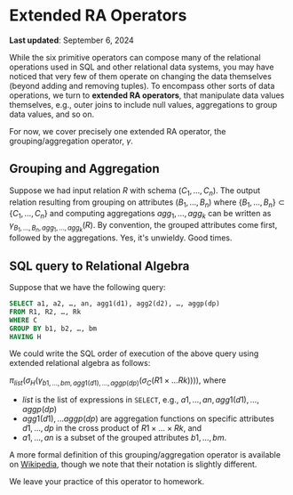 # Extended RA Operators

**Last updated**: September 6, 2024

While the six primitive operators can compose many of the relational operations used in SQL and other relational data systems, you may have noticed that very few of them operate on changing the data themselves (beyond adding and removing tuples). To encompass other sorts of data operations, we turn to **extended RA operators**, that manipulate data values themselves, e.g., outer joins to include null values, aggregations to group data values, and so on.

For now, we cover precisely one extended RA operator, the grouping/aggregation operator, $\gamma$.

## Grouping and Aggregation

Suppose we had input relation $R$ with schema $(C_1, \dots, C_n)$. The output relation resulting from grouping on attributes $(B_1, \dots, B_n)$ where $\{B_1, \dots, B_n\} \subset \{C_1, \dots, C_n\}$ and computing aggregations $agg_1, \dots, agg_k$ can be written as $\gamma_{B_1, \dots, B_n, agg_1, \dots, agg_k}(R)$. By convention, the grouped attributes come first, followed by the aggregations. Yes, it's unwieldy. Good times.

## SQL query to Relational Algebra

Suppose that we have the following query:
```sql
SELECT a1, a2, …, an, agg1(d1), agg2(d2), …, aggp(dp)
FROM R1, R2, …, Rk
WHERE C
GROUP BY b1, b2, …, bm
HAVING H
```

We could write the SQL order of execution of the above query using extended relational algebra as follows:

$\pi_{list} \biggl( \sigma_H \biggl( \gamma_{b1, \dots, bm, agg1(d1), \dots, aggp(dp)} \bigl( \sigma_C (R1 \times \dots Rk ) \bigr) \biggr) \biggr)$, where

* $list$ is the list of expressions in `SELECT`, e.g., $a1, \dots, an, agg1(d1), \dots, aggp(dp)$
* $agg1(d1), \dots aggp(dp)$ are aggregation functions on specific attributes $d1, \dots, dp$ in the cross product of $R1 \times \dots \times Rk$, and
* $a1, \dots, an$ is a subset of the grouped attributes $b1, \dots, bm$.

A more formal definition of this grouping/aggregation operator is available on [Wikipedia](https://en.wikipedia.org/wiki/Relational_algebra#Aggregation), though we note that their notation is slightly different.

We leave your practice of this operator to homework.


